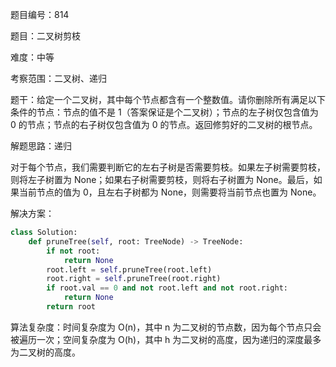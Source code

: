 题目编号：814

题目：二叉树剪枝

难度：中等

考察范围：二叉树、递归

题干：给定一个二叉树，其中每个节点都含有一个整数值。请你删除所有满足以下条件的节点：节点的值不是 1（答案保证是个二叉树）；节点的左子树仅包含值为 0 的节点；节点的右子树仅包含值为 0 的节点。返回修剪好的二叉树的根节点。

解题思路：递归

对于每个节点，我们需要判断它的左右子树是否需要剪枝。如果左子树需要剪枝，则将左子树置为 None；如果右子树需要剪枝，则将右子树置为 None。最后，如果当前节点的值为 0，且左右子树都为 None，则需要将当前节点也置为 None。

解决方案：

```python
class Solution:
    def pruneTree(self, root: TreeNode) -> TreeNode:
        if not root:
            return None
        root.left = self.pruneTree(root.left)
        root.right = self.pruneTree(root.right)
        if root.val == 0 and not root.left and not root.right:
            return None
        return root
```

算法复杂度：时间复杂度为 O(n)，其中 n 为二叉树的节点数，因为每个节点只会被遍历一次；空间复杂度为 O(h)，其中 h 为二叉树的高度，因为递归的深度最多为二叉树的高度。
